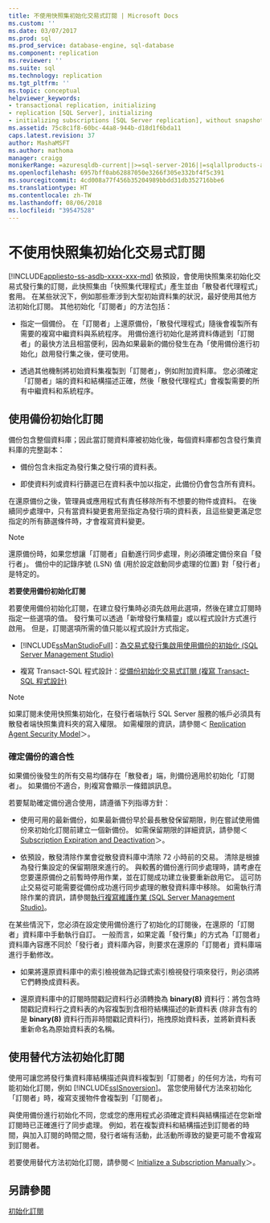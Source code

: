 ```yaml
---
title: 不使用快照集初始化交易式訂閱 | Microsoft Docs
ms.custom: ''
ms.date: 03/07/2017
ms.prod: sql
ms.prod_service: database-engine, sql-database
ms.component: replication
ms.reviewer: ''
ms.suite: sql
ms.technology: replication
ms.tgt_pltfrm: ''
ms.topic: conceptual
helpviewer_keywords:
- transactional replication, initializing
- replication [SQL Server], initializing
- initializing subscriptions [SQL Server replication], without snapshots
ms.assetid: 75c8c1f8-60bc-44a8-944b-d18d1f6bda11
caps.latest.revision: 37
author: MashaMSFT
ms.author: mathoma
manager: craigg
monikerRange: =azuresqldb-current||>=sql-server-2016||=sqlallproducts-allversions||>=sql-server-linux-2017
ms.openlocfilehash: 6957bff0ab62887050e3266f305e332bf4f5c391
ms.sourcegitcommit: 4cd008a77f456b35204989bbdd31db352716bbe6
ms.translationtype: HT
ms.contentlocale: zh-TW
ms.lasthandoff: 08/06/2018
ms.locfileid: "39547528"
---
```

# <a name="initialize-a-transactional-subscription-without-a-snapshot"></a>不使用快照集初始化交易式訂閱
[!INCLUDE[appliesto-ss-asdb-xxxx-xxx-md](../../includes/appliesto-ss-asdb-xxxx-xxx-md.md)]
  依預設，會使用快照集來初始化交易式發行集的訂閱，此快照集由「快照集代理程式」產生並由「散發者代理程式」套用。 在某些狀況下，例如那些牽涉到大型初始資料集的狀況，最好使用其他方法初始化訂閱。 其他初始化「訂閱者」的方法包括：  
  
-   指定一個備份。 在「訂閱者」上還原備份，「散發代理程式」隨後會複製所有需要的複寫中繼資料與系統程序。 用備份進行初始化是將資料傳遞到「訂閱者」的最快方法且相當便利，因為如果最新的備份發生在為「使用備份進行初始化」啟用發行集之後，便可使用。  
  
-   透過其他機制將初始資料集複製到「訂閱者」，例如附加資料庫。 您必須確定「訂閱者」端的資料和結構描述正確，然後「散發代理程式」會複製需要的所有中繼資料和系統程序。  
  
## <a name="initializing-a-subscription-with-a-backup"></a>使用備份初始化訂閱  
 備份包含整個資料庫；因此當訂閱資料庫被初始化後，每個資料庫都包含發行集資料庫的完整副本：  
  
-   備份包含未指定為發行集之發行項的資料表。  
  
-   即使資料列或資料行篩選已在資料表中加以指定，此備份仍會包含所有資料。  
  
 在還原備份之後，管理員或應用程式有責任移除所有不想要的物件或資料。 在後續同步處理中，只有當資料變更套用至指定為發行項的資料表，且這些變更滿足您指定的所有篩選條件時，才會複寫資料變更。  
  
> [!NOTE]  
>  還原備份時，如果您想讓「訂閱者」自動進行同步處理，則必須確定備份來自「發行者」。 備份中的記錄序號 (LSN) 值 (用於設定啟動同步處理的位置) 對「發行者」是特定的。  
  
 **若要使用備份初始化訂閱**  
  
 若要使用備份初始化訂閱，在建立發行集時必須先啟用此選項，然後在建立訂閱時指定一些選項的值。 發行集可以透過「新增發行集精靈」或以程式設計方式進行啟用。 但是，訂閱選項所需的值只能以程式設計方式指定。  
  
-   [!INCLUDE[ssManStudioFull](../../includes/ssmanstudiofull-md.md)]：[為交易式發行集啟用使用備份的初始化 &#40;SQL Server Management Studio&#41;](../../relational-databases/replication/enable-initialization-with-backup-for-transactional-publications.md)  
  
-   複寫 Transact-SQL 程式設計：[從備份初始化交易式訂閱 &#40;複寫 Transact-SQL 程式設計&#41;](../../relational-databases/replication/initialize-a-transactional-subscription-from-a-backup.md)  
  
> [!NOTE]  
>  如果訂閱未使用快照集初始化，在發行者端執行 SQL Server 服務的帳戶必須具有散發者端快照集資料夾的寫入權限。 如需權限的資訊，請參閱＜ [Replication Agent Security Model](../../relational-databases/replication/security/replication-agent-security-model.md)＞。  
  
### <a name="ensuring-the-suitability-of-a-backup"></a>確定備份的適合性  
 如果備份後發生的所有交易均儲存在「散發者」端，則備份適用於初始化「訂閱者」。 如果備份不適合，則複寫會顯示一條錯誤訊息。  
  
 若要幫助確定備份適合使用，請遵循下列指導方針：  
  
-   使用可用的最新備份，如果最新備份早於最長散發保留期限，則在嘗試使用備份來初始化訂閱前建立一個新備份。 如需保留期限的詳細資訊，請參閱＜ [Subscription Expiration and Deactivation](../../relational-databases/replication/subscription-expiration-and-deactivation.md)＞。  
  
-   依預設，散發清除作業會從散發資料庫中清除 72 小時前的交易。 清除是根據為發行集設定的保留期限來進行的。 與較舊的備份進行同步處理時，請考慮在您要還原備份之前暫時停用作業，並在訂閱成功建立後要重新啟用它。 這可防止交易從可能需要從備份成功進行同步處理的散發資料庫中移除。 如需執行清除作業的資訊，請參閱[執行複寫維護作業 &#40;SQL Server Management Studio&#41;](../../relational-databases/replication/administration/run-replication-maintenance-jobs-sql-server-management-studio.md)。  
  
 在某些情況下，您必須在設定使用備份進行了初始化的訂閱後，在還原的「訂閱者」資料庫中手動執行自訂。 一般而言，如果定義「發行集」的方式為「訂閱者」資料庫內容應不同於「發行者」資料庫內容，則要求在還原的「訂閱者」資料庫端進行手動修改。  
  
-   如果將還原資料庫中的索引檢視做為記錄式索引檢視發行項來發行，則必須將它們轉換成資料表。  
  
-   還原資料庫中的訂閱時間戳記資料行必須轉換為 **binary(8)** 資料行：將包含時間戳記資料行之資料表的內容複製到含相符結構描述的新資料表 (除非含有的是 **binary(8)** 資料行而非時間戳記資料行)，拖拽原始資料表，並將新資料表重新命名為原始資料表的名稱。  
  
## <a name="initializing-a-subscription-with-an-alternative-method"></a>使用替代方法初始化訂閱  
 使用可讓您將發行集資料庫結構描述與資料複製到「訂閱者」的任何方法，均有可能初始化訂閱，例如 [!INCLUDE[ssISnoversion](../../includes/ssisnoversion-md.md)]。 當您使用替代方法來初始化「訂閱者」時，複寫支援物件會複製到「訂閱者」。  
  
 與使用備份進行初始化不同，您或您的應用程式必須確定資料與結構描述在您新增訂閱時已正確進行了同步處理。 例如，若在複製資料和結構描述到訂閱者的時間，與加入訂閱的時間之間，發行者端有活動，此活動所導致的變更可能不會複寫到訂閱者。  
  
 若要使用替代方法初始化訂閱，請參閱＜ [Initialize a Subscription Manually](../../relational-databases/replication/initialize-a-subscription-manually.md)＞。  
  
## <a name="see-also"></a>另請參閱  
 [初始化訂閱](../../relational-databases/replication/initialize-a-subscription.md)  
  
  

